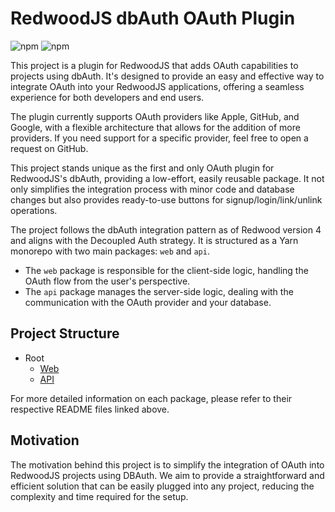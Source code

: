 # RedwoodJS dbAuth OAuth Plugin
![npm](https://img.shields.io/npm/v/%40spoonjoy%2Fredwoodjs-dbauth-oauth-api?logo=redwoodjs&label=npm%20-%20api%20side)
![npm](https://img.shields.io/npm/v/%40spoonjoy%2Fredwoodjs-dbauth-oauth-web?logo=redwoodjs&label=npm%20-%20web%20side)

This project is a plugin for RedwoodJS that adds OAuth capabilities to projects using dbAuth. It's designed to provide an easy and effective way to integrate OAuth into your RedwoodJS applications, offering a seamless experience for both developers and end users.

The plugin currently supports OAuth providers like Apple, GitHub, and Google, with a flexible architecture that allows for the addition of more providers. If you need support for a specific provider, feel free to open a request on GitHub.

This project stands unique as the first and only OAuth plugin for RedwoodJS's dbAuth, providing a low-effort, easily reusable package. It not only simplifies the integration process with minor code and database changes but also provides ready-to-use buttons for signup/login/link/unlink operations.

The project follows the dbAuth integration pattern as of Redwood version 4 and aligns with the Decoupled Auth strategy. It is structured as a Yarn monorepo with two main packages: `web` and `api`.

- The `web` package is responsible for the client-side logic, handling the OAuth flow from the user's perspective.
- The `api` package manages the server-side logic, dealing with the communication with the OAuth provider and your database.

## Project Structure
- Root
  - [Web](./web/README.md)
  - [API](./api/README.md)

For more detailed information on each package, please refer to their respective README files linked above.

## Motivation
The motivation behind this project is to simplify the integration of OAuth into RedwoodJS projects using DBAuth. We aim to provide a straightforward and efficient solution that can be easily plugged into any project, reducing the complexity and time required for the setup.
